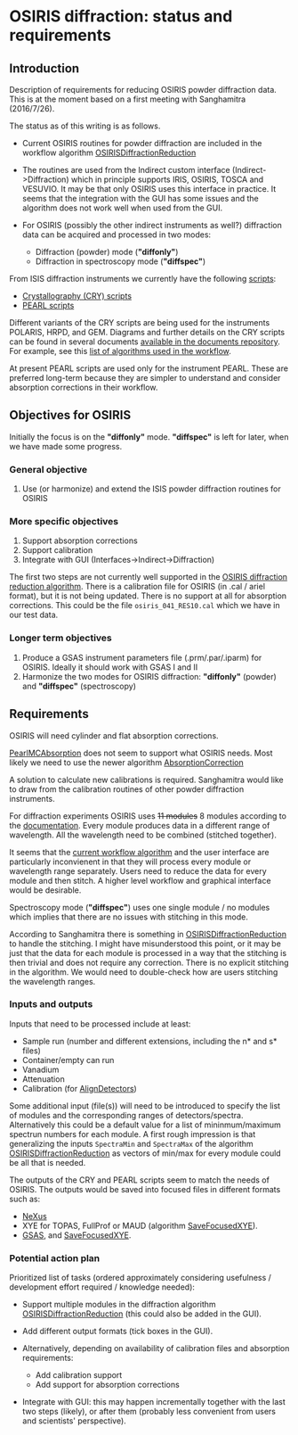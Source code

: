 
# OSIRIS diffraction: status and requirements

## Introduction

Description of requirements for reducing OSIRIS powder diffraction
data. This is at the moment based on a first meeting with Sanghamitra
(2016/7/26).

The status as of this writing is as follows.

* Current OSIRIS routines for powder diffraction are included in the
workflow algorithm
[OSIRISDiffractionReduction](http://docs.mantidproject.org/nightly/algorithms/OSIRISDiffractionReduction-v1.html)

* The routines are used from the Indirect custom interface
(Indirect->Diffraction) which in principle supports IRIS, OSIRIS,
TOSCA and VESUVIO. It may be that only OSIRIS uses this interface in
practice. It seems that the integration with the GUI has some issues
and the algorithm does not work well when used from the GUI.

* For OSIRIS (possibly the other indirect instruments as well?)
  diffraction data can be acquired and processed in two modes:
  - Diffraction (powder) mode (**"diffonly"**)
  - Diffraction in spectroscopy mode (**"diffspec"**)

From ISIS diffraction instruments we currently have the following
[scripts](http://docs.mantidproject.org/nightly/api/python/techniques/PowderDiffractionISIS-v1.html):
* [Crystallography (CRY) scripts](http://docs.mantidproject.org/nightly/api/python/techniques/CryPowderDiffractionISIS-v1.html#cry-powder-diffraction-ref)
* [PEARL scripts](http://docs.mantidproject.org/nightly/api/python/techniques/PearlPowderDiffractionISIS-v1.html#pearl-powder-diffraction-ref)

Different variants of the CRY scripts are being used for the
instruments POLARIS, HRPD, and GEM. Diagrams and further details on
the CRY scripts can be found in several documents [available in the
documents
repository](https://github.com/mantidproject/documents/tree/master/Design/PowderDiffraction_ISIS). For
example, see this [list of algorithms used in the
workflow](https://github.com/mantidproject/documents/blob/master/Design/PowderDiffraction_ISIS/PowderDifIntro.md#mantid-algorithms-used).

At present PEARL scripts are used only for the instrument PEARL. These
are preferred long-term because they are simpler to understand and
consider absorption corrections in their workflow.


## Objectives for OSIRIS

Initially the focus is on the **"diffonly"** mode. **"diffspec"** is left for
later, when we have made some progress.

### General objective

1. Use (or harmonize) and extend the ISIS powder diffraction routines for OSIRIS

### More specific objectives

1. Support absorption corrections
2. Support calibration
3. Integrate with GUI (Interfaces->Indirect->Diffraction)

The first two steps are not currently well supported in the [OSIRIS
diffraction reduction
algorithm](http://docs.mantidproject.org/nightly/algorithms/OSIRISDiffractionReduction-v1.html).
There is a calibration file for OSIRIS (in .cal / ariel format), but
it is not being updated. There is no support at all for absorption
corrections. This could be the file `osiris_041_RES10.cal` which we
have in our test data.

### Longer term objectives

1. Produce a GSAS instrument parameters file (.prm/.par/.iparm) for
OSIRIS. Ideally it should work with GSAS I and II
1. Harmonize the two modes for OSIRIS diffraction: **"diffonly"**
(powder) and **"diffspec"** (spectroscopy)


## Requirements

OSIRIS will need cylinder and flat absorption corrections.

[PearlMCAbsorption](http://docs.mantidproject.org/nightly/algorithms/PearlMCAbsorption-v1.html)
does not seem to support what OSIRIS needs. Most likely we need to use
the newer algorithm
[AbsorptionCorrection](http://docs.mantidproject.org/nightly/algorithms/AbsorptionCorrection-v1.html)

A solution to calculate new calibrations is required. Sanghamitra
would like to draw from the calibration routines of other powder
diffraction instruments.

For diffraction experiments OSIRIS uses ~~11 modules~~ 8 modules according to the [documentation](http://www.isis.stfc.ac.uk/instruments/osiris/documents/osiris-user-guide6672.pdf#page=30&zoom=130,-252,730). Every module
produces data in a different range of wavelength. All the wavelength
need to be combined (stitched together).

It seems that the [current workflow
algorithm](http://docs.mantidproject.org/nightly/algorithms/OSIRISDiffractionReduction-v1.html)
and the user interface are particularly inconvienent in that they will
process every module or wavelength range separately. Users need to
reduce the data for every module and then stitch. A higher level
workflow and graphical interface would be desirable.

Spectroscopy mode (**"diffspec"**) uses one single module / no modules
which implies that there are no issues with stitching in this mode.

According to Sanghamitra there is something in
[OSIRISDiffractionReduction](http://docs.mantidproject.org/nightly/algorithms/OSIRISDiffractionReduction-v1.html)
to handle the stitching. I might have misunderstood this point, or it
may be just that the data for each module is processed in a way that
the stitching is then trivial and does not require any
correction. There is no explicit stitching in the algorithm. We would
need to double-check how are users stitching the wavelength ranges.

### Inputs and outputs

Inputs that need to be processed include at least:
- Sample run (number and different extensions, including the n* and s* files)
- Container/empty can run
- Vanadium
- Attenuation
- Calibration (for [AlignDetectors](http://docs.mantidproject.org/nightly/algorithms/AlignDetectors-v1.html))

Some additional input (file(s)) will need to be introduced to specify
the list of modules and the corresponding ranges of
detectors/spectra. Alternatively this could be a default value for a
list of mininmum/maximum spectrun numbers for each module. A first
rough impression is that generalizing the inputs `SpectraMin` and
`SpectraMax` of the algorithm
[OSIRISDiffractionReduction](http://docs.mantidproject.org/nightly/algorithms/OSIRISDiffractionReduction-v1.html)
as vectors of min/max for every module could be all that is needed.


The outputs of the CRY and PEARL scripts seem to match the needs of
OSIRIS. The outputs would be saved into focused files in different
formats such as:
- [NeXus](http://docs.mantidproject.org/nightly/algorithms/SaveNexus-v1.html)
- XYE for TOPAS, FullProf or MAUD (algorithm
  [SaveFocusedXYE](http://docs.mantidproject.org/nightly/algorithms/SaveFocusedXYE-v1.html)).
- [GSAS](http://docs.mantidproject.org/nightly/algorithms/SaveGSS-v1.html), and [SaveFocusedXYE](http://docs.mantidproject.org/nightly/algorithms/SaveFocusedXYE-v1.html).

### Potential action plan

Prioritized list of tasks (ordered approximately considering usefulness / development effort required / knowledge needed):
- Support multiple modules in the diffraction algorithm [OSIRISDiffractionReduction](http://docs.mantidproject.org/nightly/algorithms/OSIRISDiffractionReduction-v1.html) (this could also be added in the GUI).
- Add different output formats (tick boxes in the GUI).
- Alternatively, depending on availability of calibration files and absorption requirements:
  - Add calibration support
  - Add support for absorption corrections
  
- Integrate with GUI: this may happen incrementally together with the last two steps (likely), or after them (probably less convenient from users and scientists' perspective).
